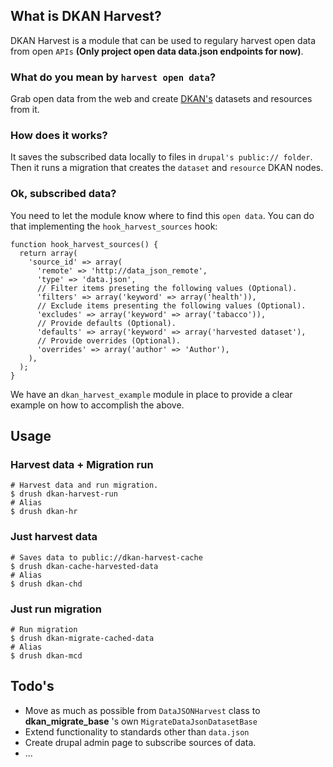 ## What is DKAN Harvest?

DKAN Harvest is a module that can be used to regulary harvest open data from open `APIs` **(Only project open data data.json endpoints for now)**. 

### What do you mean by `harvest open data`?

Grab open data from the web and create [DKAN's](http://nucivic.com/dkan) datasets and resources from it.

### How does it works?

It saves the subscribed data locally to files in `drupal's public:// folder`. Then it runs a migration that creates the `dataset` and `resource` DKAN nodes.

### Ok, subscribed data?

You need to let the module know where to find this `open data`. You can do that implementing the `hook_harvest_sources` hook:

```
function hook_harvest_sources() {
  return array(
    'source_id' => array(
      'remote' => 'http://data_json_remote',
      'type' => 'data.json',
      // Filter items preseting the following values (Optional).
      'filters' => array('keyword' => array('health')),
      // Exclude items presenting the following values (Optional).
      'excludes' => array('keyword' => array('tabacco')),
      // Provide defaults (Optional).
      'defaults' => array('keyword' => array('harvested dataset'),
      // Provide overrides (Optional).
      'overrides' => array('author' => 'Author'),
    ),
  );
}
```

We have an `dkan_harvest_example` module in place to provide a clear example on how to accomplish the above.

## Usage

### Harvest data + Migration run

```
# Harvest data and run migration.
$ drush dkan-harvest-run
# Alias
$ drush dkan-hr
```

### Just harvest data
```
# Saves data to public://dkan-harvest-cache
$ drush dkan-cache-harvested-data
# Alias
$ drush dkan-chd
```

### Just run migration
```
# Run migration
$ drush dkan-migrate-cached-data
# Alias
$ drush dkan-mcd
```

## Todo's

+ Move as much as possible from `DataJSONHarvest` class to **dkan_migrate_base** 's own `MigrateDataJsonDatasetBase`
+ Extend functionality to standards other than `data.json`
+ Create drupal admin page to subscribe sources of data.
+ ...
